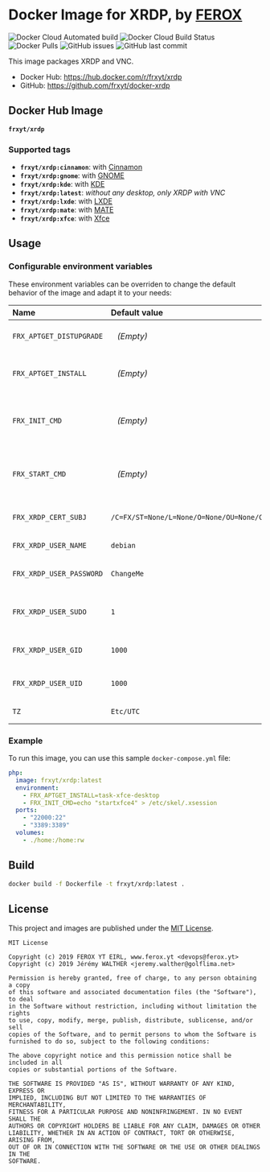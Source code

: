 # Docker Image for XRDP, by [FEROX](https://ferox.yt)

![Docker Cloud Automated build](https://img.shields.io/docker/cloud/automated/frxyt/xrdp.svg)
![Docker Cloud Build Status](https://img.shields.io/docker/cloud/build/frxyt/xrdp.svg)
![Docker Pulls](https://img.shields.io/docker/pulls/frxyt/xrdp.svg)
![GitHub issues](https://img.shields.io/github/issues/frxyt/docker-xrdp.svg)
![GitHub last commit](https://img.shields.io/github/last-commit/frxyt/docker-xrdp.svg)

This image packages XRDP and VNC.

* Docker Hub: https://hub.docker.com/r/frxyt/xrdp
* GitHub: https://github.com/frxyt/docker-xrdp

## Docker Hub Image

**`frxyt/xrdp`**

### Supported tags

* **`frxyt/xrdp:cinnamon`**: with [Cinnamon](http://developer.linuxmint.com/projects/cinnamon-projects.html)
* **`frxyt/xrdp:gnome`**: with [GNOME](https://www.gnome.org/)
* **`frxyt/xrdp:kde`**: with [KDE](https://kde.org/)
* **`frxyt/xrdp:latest`**: *without any desktop, only XRDP with VNC*
* **`frxyt/xrdp:lxde`**: with [LXDE](https://lxde.org/)
* **`frxyt/xrdp:mate`**: with [MATE](https://mate-desktop.org/)
* **`frxyt/xrdp:xfce`**: with [Xfce](https://www.xfce.org/)

## Usage

### Configurable environment variables

These environment variables can be overriden to change the default behavior of the image and adapt it to your needs:

| Name                     | Default value                                       | Example                                                     | Description
| :------------------------| :-------------------------------------------------- | :----------------------------------------------- | :----------
| `FRX_APTGET_DISTUPGRADE` | ` ` *(Empty)*                                       | `1`                                              | Update installed packages
| `FRX_APTGET_INSTALL`     | ` ` *(Empty)*                                       | `midori terminator`                              | Packages to install with `apt-get`
| `FRX_INIT_CMD`           | ` ` *(Empty)*                                       | `echo 'Hello World !'`                           | Command to run before anything else
| `FRX_START_CMD`          | ` ` *(Empty)*                                       | `echo 'Hello World !'`                           | Command to run before starting services
| `FRX_XRDP_CERT_SUBJ`     | `/C=FX/ST=None/L=None/O=None/OU=None/CN=localhost`  | `/C=FR/ST=67/L=SXB/O=FRXYT/OU=IT/CN=xrdp.frx.yt` | XRDP certificate subject
| `FRX_XRDP_USER_NAME`     | `debian`                                            | `john.doe`                                       | Default user name
| `FRX_XRDP_USER_PASSWORD` | `ChangeMe`                                          | `myNOTsecretPassword`                            | Default user password
| `FRX_XRDP_USER_SUDO`     | `1`                                                 | `0`                                              | Add default user to `sudoers` if set to `1`
| `FRX_XRDP_USER_GID`      | `1000`                                              | `33`                                             | Default user ID (UID)
| `FRX_XRDP_USER_UID`      | `1000`                                              | `33`                                             | Default user group ID (GID)
| `TZ`                     | `Etc/UTC`                                           | `Europe/Paris`                                   | Default time zone

### Example

To run this image, you can use this sample `docker-compose.yml` file:

```yaml
php:
  image: frxyt/xrdp:latest
  environment:
    - FRX_APTGET_INSTALL=task-xfce-desktop
    - FRX_INIT_CMD=echo "startxfce4" > /etc/skel/.xsession
  ports:
    - "22000:22"
    - "3389:3389"
  volumes:
    - ./home:/home:rw
```

## Build

```sh
docker build -f Dockerfile -t frxyt/xrdp:latest .
```

## License

This project and images are published under the [MIT License](LICENSE).

```
MIT License

Copyright (c) 2019 FEROX YT EIRL, www.ferox.yt <devops@ferox.yt>
Copyright (c) 2019 Jérémy WALTHER <jeremy.walther@golflima.net>

Permission is hereby granted, free of charge, to any person obtaining a copy
of this software and associated documentation files (the "Software"), to deal
in the Software without restriction, including without limitation the rights
to use, copy, modify, merge, publish, distribute, sublicense, and/or sell
copies of the Software, and to permit persons to whom the Software is
furnished to do so, subject to the following conditions:

The above copyright notice and this permission notice shall be included in all
copies or substantial portions of the Software.

THE SOFTWARE IS PROVIDED "AS IS", WITHOUT WARRANTY OF ANY KIND, EXPRESS OR
IMPLIED, INCLUDING BUT NOT LIMITED TO THE WARRANTIES OF MERCHANTABILITY,
FITNESS FOR A PARTICULAR PURPOSE AND NONINFRINGEMENT. IN NO EVENT SHALL THE
AUTHORS OR COPYRIGHT HOLDERS BE LIABLE FOR ANY CLAIM, DAMAGES OR OTHER
LIABILITY, WHETHER IN AN ACTION OF CONTRACT, TORT OR OTHERWISE, ARISING FROM,
OUT OF OR IN CONNECTION WITH THE SOFTWARE OR THE USE OR OTHER DEALINGS IN THE
SOFTWARE.
```